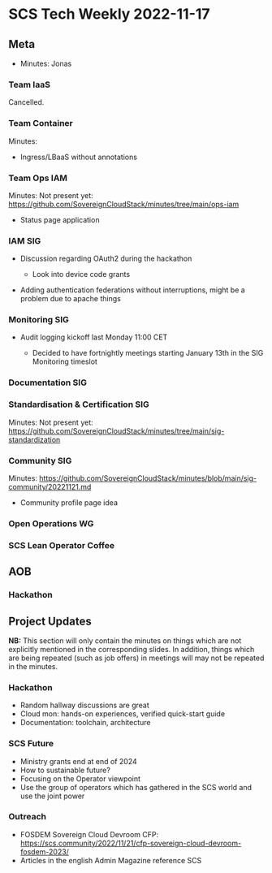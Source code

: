 # SCS Tech Weekly 2022-11-17

## Meta

- Minutes: Jonas

### Team IaaS

Cancelled.

### Team Container

Minutes: 

- Ingress/LBaaS without annotations

### Team Ops IAM

Minutes: Not present yet: https://github.com/SovereignCloudStack/minutes/tree/main/ops-iam

- Status page application

### IAM SIG

- Discussion regarding OAuth2 during the hackathon

  - Look into device code grants

- Adding authentication federations without interruptions, might be a problem due to apache things

### Monitoring SIG

- Audit logging kickoff last Monday 11:00 CET

  - Decided to have fortnightly meetings starting January 13th in the SIG Monitoring timeslot

### Documentation SIG

### Standardisation & Certification SIG

Minutes: Not present yet: https://github.com/SovereignCloudStack/minutes/tree/main/sig-standardization

### Community SIG

Minutes: https://github.com/SovereignCloudStack/minutes/blob/main/sig-community/20221121.md

- Community profile page idea

### Open Operations WG

### SCS Lean Operator Coffee

## AOB

### Hackathon

## Project Updates

**NB:** This section will only contain the minutes on things which are not explicitly mentioned in the corresponding slides. In addition, things which are being repeated (such as job offers) in meetings will may not be repeated in the minutes.

### Hackathon

- Random hallway discussions are great
- Cloud mon: hands-on experiences, verified quick-start guide
- Documentation: toolchain, architecture

### SCS Future

- Ministry grants end at end of 2024
- How to sustainable future?
- Focusing on the Operator viewpoint
- Use the group of operators which has gathered in the SCS world and use the joint power

### Outreach

- FOSDEM Sovereign Cloud Devroom CFP: https://scs.community/2022/11/21/cfp-sovereign-cloud-devroom-fosdem-2023/
- Articles in the english Admin Magazine reference SCS
